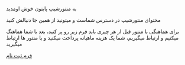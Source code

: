به منتورشیپ پایتون خوش اومدید

محتوای منتورشیپ در دسترس شماست و میتونید از همین جا دنبالش کنید

برای هماهنگی با منتور قبل از هر چیزی باید فرم زیر رو پر کنید، بعد با شما هماهنگ میکنیم و  ارتباط میگیریم، شما یک هزینه ماهیانه پرداخت میکنید و با منتور ها ارتباط میگیرید

[فرم ثبت نام](https://app.epoll.pro/e/o/MDk5Mjgy)
